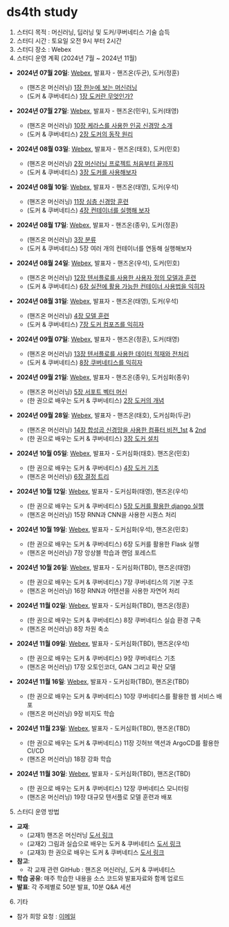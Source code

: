 # ds4th study

1. 스터디 목적 : 머신러닝, 딥러닝 및 도커/쿠버네티스 기술 습득
2. 스터디 시간 : 토요일 오전 9시 부터 2시간
3. 스터디 장소 : Webex
4. 스터디 운영 계획 (2024년 7월 ~ 2024년 11월)

* **2024년 07월 20일**: [Webex](https://lgehq.webex.com/lgehq/j.php?MTID=mf4f4394a61c3fe2550a7f17020a3f457), 발표자 - 핸즈온(두균), 도커(정훈)
   * (핸즈온 머신러닝) [1장 한눈에 보는 머신러닝](https://github.com/restful3/ds4th_study/blob/main/source/핸즈온_머신러닝/ch01_한눈에_보는_머신러닝_.ipynb)
   * (도커 & 쿠버네티스) [1장 도커란 무엇인가?](https://github.com/restful3/ds4th_study/blob/main/source/%EA%B7%B8%EB%A6%BC%EA%B3%BC_%EC%8B%A4%EC%8A%B5%EC%9C%BC%EB%A1%9C_%EB%B0%B0%EC%9A%B0%EB%8A%94_%EB%8F%84%EC%BB%A4_%26_%EC%BF%A0%EB%B2%84%EB%84%A4%ED%8B%B0%EC%8A%A4/CH01_%EB%8F%84%EC%BB%A4%EB%9E%80%EB%AC%B4%EC%97%87%EC%9D%B8%EA%B0%80.pptx)

* **2024년 07월 27일**: [Webex](https://lgehq.webex.com/lgehq/j.php?MTID=m2ffb48639e2725f3cbcb5e21186bbcbc), 발표자 - 핸즈온(민우), 도커(태영)
   * (핸즈온 머신러닝) [10장 케라스를 사용한 인공 신경망 소개](https://github.com/restful3/ds4th_study/blob/main/source/%ED%95%B8%EC%A6%88%EC%98%A8_%EB%A8%B8%EC%8B%A0%EB%9F%AC%EB%8B%9D/ch10_neural_nets_with_keras.ipynb)
   * (도커 & 쿠버네티스) [2장 도커의 동작 원리](https://github.com/restful3/ds4th_study/blob/main/source/%EA%B7%B8%EB%A6%BC%EA%B3%BC_%EC%8B%A4%EC%8A%B5%EC%9C%BC%EB%A1%9C_%EB%B0%B0%EC%9A%B0%EB%8A%94_%EB%8F%84%EC%BB%A4_%26_%EC%BF%A0%EB%B2%84%EB%84%A4%ED%8B%B0%EC%8A%A4/ch02_%EB%8F%84%EC%BB%A4%EC%9D%98_%EB%8F%99%EC%9E%91_%EC%9B%90%EB%A6%AC_song.pptx)

* **2024년 08월 03일**: [Webex](https://lgehq.webex.com/lgehq-en/j.php?MTID=m21ee2475573764b83cf89978dd3d76ec	), 발표자 - 핸즈온(태호), 도커(민호)
   * (핸즈온 머신러닝) [2장 머신러닝 프로젝트 처음부터 끝까지](https://github.com/restful3/ds4th_study/blob/main/source/%ED%95%B8%EC%A6%88%EC%98%A8_%EB%A8%B8%EC%8B%A0%EB%9F%AC%EB%8B%9D/ch2_%EB%A8%B8%EC%8B%A0%EB%9F%AC%EB%8B%9D_%ED%94%84%EB%A1%9C%EC%A0%9D%ED%8A%B8_%EC%B2%98%EC%9D%8C%EB%B6%80%ED%84%B0_%EB%81%9D%EA%B9%8C%EC%A7%80_teo.ipynb)
   * (도커 & 쿠버네티스) [3장 도커를 사용해보자](https://github.com/restful3/ds4th_study/blob/de77e869f485b91af0dbc28dea4f688f14cfc204/source/%EA%B7%B8%EB%A6%BC%EA%B3%BC_%EC%8B%A4%EC%8A%B5%EC%9C%BC%EB%A1%9C_%EB%B0%B0%EC%9A%B0%EB%8A%94_%EB%8F%84%EC%BB%A4_%26_%EC%BF%A0%EB%B2%84%EB%84%A4%ED%8B%B0%EC%8A%A4/ch03_%EB%8F%84%EC%BB%A4%EB%A5%BC%20%EC%82%AC%EC%9A%A9%ED%95%B4%EB%B3%B4%EC%9E%90_minho.pptx)

* **2024년 08월 10일**: [Webex](https://lgehq.webex.com/lgehq-en/j.php?MTID=m51039acab1b92fa019a481a40406a2a3	), 발표자 - 핸즈온(태영), 도커(우석)
   * (핸즈온 머신러닝) [11장 심층 신경망 훈련](https://github.com/restful3/ds4th_study/blob/main/source/%ED%95%B8%EC%A6%88%EC%98%A8_%EB%A8%B8%EC%8B%A0%EB%9F%AC%EB%8B%9D/ch11_%EC%8B%AC%EC%B8%B5_%EC%8B%A0%EA%B2%BD%EB%A7%9D_%ED%9B%88%EB%A0%A8_song.ipynb)
   * (도커 & 쿠버네티스) [4장 컨테이너를 실행해 보자](https://github.com/restful3/ds4th_study/blob/main/source/%EA%B7%B8%EB%A6%BC%EA%B3%BC_%EC%8B%A4%EC%8A%B5%EC%9C%BC%EB%A1%9C_%EB%B0%B0%EC%9A%B0%EB%8A%94_%EB%8F%84%EC%BB%A4_%26_%EC%BF%A0%EB%B2%84%EB%84%A4%ED%8B%B0%EC%8A%A4/ch04_%EC%BB%A8%ED%85%8C%EC%9D%B4%EB%84%88%EB%A5%BC%20%EC%8B%A4%ED%96%89%ED%95%B4%20%EB%B3%B4%EC%9E%90_wooseok.ipynb)

* **2024년 08월 17일**: [Webex](https://lgehq.webex.com/lgehq-en/j.php?MTID=m5fb75cc4bbb2b79101f7ccc6d18d9e4c	), 발표자 - 핸즈온(종우), 도커(정훈)
   * (핸즈온 머신러닝) [3장 분류](https://github.com/restful3/ds4th_study/blob/main/source/%ED%95%B8%EC%A6%88%EC%98%A8_%EB%A8%B8%EC%8B%A0%EB%9F%AC%EB%8B%9D/ch03_%EB%B6%84%EB%A5%98_jongwoo.ipynb)
   * (도커 & 쿠버네티스) 5장 여러 개의 컨테이너를 연동해 실행해보자

* **2024년 08월 24일**: [Webex](https://lgehq.webex.com/lgehq-en/j.php?MTID=mf99db8752ec13c81a763dc780e495a74	), 발표자 - 핸즈온(우석), 도커(민호)
   * (핸즈온 머신러닝) [12장 텐서플로를 사용한 사용자 정의 모델과 훈련](https://github.com/restful3/ds4th_study/blob/main/source/%ED%95%B8%EC%A6%88%EC%98%A8_%EB%A8%B8%EC%8B%A0%EB%9F%AC%EB%8B%9D/ch12_%ED%85%90%EC%84%9C%ED%94%8C%EB%A1%9C%EB%A5%BC%20%EC%82%AC%EC%9A%A9%ED%95%9C%20%EC%82%AC%EC%9A%A9%EC%9E%90%20%EC%A0%95%EC%9D%98%20%EB%AA%A8%EB%8D%B8%EA%B3%BC%20%ED%9B%88%EB%A0%A8_wooseok.ipynb)
   * (도커 & 쿠버네티스) [6장 실전에 활용 가능한 컨테이너 사용법을 익히자](https://github.com/restful3/ds4th_study/blob/83af21818a0bb556ceeee5311f933677abbd48c7/source/%EA%B7%B8%EB%A6%BC%EA%B3%BC_%EC%8B%A4%EC%8A%B5%EC%9C%BC%EB%A1%9C_%EB%B0%B0%EC%9A%B0%EB%8A%94_%EB%8F%84%EC%BB%A4_%26_%EC%BF%A0%EB%B2%84%EB%84%A4%ED%8B%B0%EC%8A%A4/ch06_%EC%8B%A4%EC%A0%84%20%ED%99%9C%EC%9A%A9%20%EA%B0%80%EB%8A%A5%20%EC%BB%A8%ED%85%8C%EC%9D%B4%EB%84%88%20%EC%82%AC%EC%9A%A9%EB%B2%95_minho.ipynb)

* **2024년 08월 31일**: [Webex](https://lgehq.webex.com/lgehq-en/j.php?MTID=maca74f8d0e72c7b04f2b725033753584	), 발표자 - 핸즈온(태영), 도커(우석)
   * (핸즈온 머신러닝) [4장 모델 훈련](https://github.com/restful3/ds4th_study/blob/main/source/%ED%95%B8%EC%A6%88%EC%98%A8_%EB%A8%B8%EC%8B%A0%EB%9F%AC%EB%8B%9D/ch04_%EB%AA%A8%EB%8D%B8_%ED%9B%88%EB%A0%A8_song.ipynb)
   * (도커 & 쿠버네티스) [7장 도커 컴포즈를 익히자](https://github.com/restful3/ds4th_study/blob/main/source/%EA%B7%B8%EB%A6%BC%EA%B3%BC_%EC%8B%A4%EC%8A%B5%EC%9C%BC%EB%A1%9C_%EB%B0%B0%EC%9A%B0%EB%8A%94_%EB%8F%84%EC%BB%A4_%26_%EC%BF%A0%EB%B2%84%EB%84%A4%ED%8B%B0%EC%8A%A4/ch07_%EB%8F%84%EC%BB%A4%EC%BB%B4%ED%8F%AC%EC%A6%88%EB%A5%BC%20%EC%9D%B5%ED%9E%88%EC%9E%90_wooseok%20.ipynb)

* **2024년 09월 07일**: [Webex](https://lgehq.webex.com/lgehq-en/j.php?MTID=m6ec812564abc7626d42c2613269d7965	), 발표자 - 핸즈온(정훈), 도커(태영)
   * (핸즈온 머신러닝) [13장 텐서플로를 사용한 데이터 적재와 전처리](https://github.com/restful3/ds4th_study/blob/main/source/%ED%95%B8%EC%A6%88%EC%98%A8_%EB%A8%B8%EC%8B%A0%EB%9F%AC%EB%8B%9D/ch13_%ED%85%90%EC%84%9C%ED%94%8C%EB%A1%9C%EB%A5%BC_%EC%82%AC%EC%9A%A9%ED%95%9C_%EB%8D%B0%EC%9D%B4%ED%84%B0_%EC%A0%81%EC%9E%AC%EC%99%80_%EC%A0%84%EC%B2%98%EB%A6%AC_%EC%A0%95%ED%9B%88.ipynb)
   * (도커 & 쿠버네티스) [8장 쿠버네티스를 익히자](https://github.com/restful3/ds4th_study/blob/main/source/%EA%B7%B8%EB%A6%BC%EA%B3%BC_%EC%8B%A4%EC%8A%B5%EC%9C%BC%EB%A1%9C_%EB%B0%B0%EC%9A%B0%EB%8A%94_%EB%8F%84%EC%BB%A4_%26_%EC%BF%A0%EB%B2%84%EB%84%A4%ED%8B%B0%EC%8A%A4/ch08_%EC%BF%A0%EB%B2%84%EB%84%A4%ED%8B%B0%EC%8A%A4%EB%A5%BC_%EC%9D%B5%ED%9E%88%EC%9E%90_song.pdf)

* **2024년 09월 21일**: [Webex](https://lgehq.webex.com/lgehq-en/j.php?MTID=m7e152e7d66dff86006a2ed60e3e92a5b	), 발표자 - 핸즈온(종우), 도커심화(종우)
   * (핸즈온 머신러닝) [5장 서포트 벡터 머신](https://github.com/restful3/ds4th_study/blob/main/source/%ED%95%B8%EC%A6%88%EC%98%A8_%EB%A8%B8%EC%8B%A0%EB%9F%AC%EB%8B%9D/ch05_%EC%84%9C%ED%8F%AC%ED%8A%B8_%EB%B2%A1%ED%84%B0_%EB%A8%B8%EC%8B%A0_jongwoo.ipynb)
   * (한 권으로 배우는 도커 & 쿠버네티스) [2장 도커의 개념](https://github.com/restful3/ds4th_study/blob/main/source/%EB%8F%84%EC%BB%A4%EC%8B%AC%ED%99%94_%ED%95%9C%EA%B6%8C%EC%9C%BC%EB%A1%9C_%EB%B0%B0%EC%9A%B0%EB%8A%94_%EB%8F%84%EC%BB%A4_%26_%EC%BF%A0%EB%B2%84%EB%84%A4%ED%8B%B0%EC%8A%A4/ch02_%EB%8F%84%EC%BB%A4%EC%9D%98%20%EA%B0%9C%EB%85%90.pptx)

* **2024년 09월 28일**: [Webex](https://lgehq.webex.com/lgehq/j.php?MTID=m82d6e37b03b9d1de9d2ea06683fbbe66	), 발표자 - 핸즈온(태호), 도커심화(두균)
   * (핸즈온 머신러닝) [14장 합성곱 신경망을 사용한 컴퓨터 비전_1st](https://github.com/restful3/ds4th_study/blob/main/source/%ED%95%B8%EC%A6%88%EC%98%A8_%EB%A8%B8%EC%8B%A0%EB%9F%AC%EB%8B%9D/ch14_%ED%95%A9%EC%84%B1%EA%B3%B1_%EC%8B%A0%EA%B2%BD%EB%A7%9D%EC%9D%84_%EC%82%AC%EC%9A%A9%ED%95%9C_%EC%BB%B4%ED%93%A8%ED%84%B0_%EB%B9%84%EC%A0%84_1_teo.ipynb)
     &
     [2nd](https://github.com/restful3/ds4th_study/blob/main/source/%ED%95%B8%EC%A6%88%EC%98%A8_%EB%A8%B8%EC%8B%A0%EB%9F%AC%EB%8B%9D/ch14_%ED%95%A9%EC%84%B1%EA%B3%B1_%EC%8B%A0%EA%B2%BD%EB%A7%9D%EC%9D%84_%EC%82%AC%EC%9A%A9%ED%95%9C_%EC%BB%B4%ED%93%A8%ED%84%B0_%EB%B9%84%EC%A0%84_2_teo.ipynb)
   * (한 권으로 배우는 도커 & 쿠버네티스) [3장 도커 설치](source/도커심화_한권으로_배우는_도커_&_쿠버네티스/ch03_설치_.ipynb)

* **2024년 10월 05일**: [Webex](https://lgehq.webex.com/lgehq/j.php?MTID=ma63a7a72be8dba2ea85350e7808688c6	), 발표자 - 도커심화(태호). 핸즈온(민호)
   * (한 권으로 배우는 도커 & 쿠버네티스) [4장 도커 기초](https://github.com/restful3/ds4th_study/blob/main/source/%EB%8F%84%EC%BB%A4%EC%8B%AC%ED%99%94_%ED%95%9C%EA%B6%8C%EC%9C%BC%EB%A1%9C_%EB%B0%B0%EC%9A%B0%EB%8A%94_%EB%8F%84%EC%BB%A4_%26_%EC%BF%A0%EB%B2%84%EB%84%A4%ED%8B%B0%EC%8A%A4/ch04_%EB%8F%84%EC%BB%A4_%EA%B8%B0%EC%B4%88.pdf)
   * (핸즈온 머신러닝) [6장 결정 트리](https://github.com/restful3/ds4th_study/blob/dca6a0f109a98e6baca0aa0dbeec2b25b4902c66/source/%ED%95%B8%EC%A6%88%EC%98%A8_%EB%A8%B8%EC%8B%A0%EB%9F%AC%EB%8B%9D/ch06_decision_trees_minho.ipynb)
   
* **2024년 10월 12일**: [Webex](https://lgehq.webex.com/lgehq-en/j.php?MTID=m661aad720d3c20586538f45f3bfd5aa5	), 발표자 - 도커심화(태영), 핸즈온(우석)
   * (한 권으로 배우는 도커 & 쿠버네티스) [5장 도커를 활용한 django 실행](https://github.com/restful3/ds4th_study/blob/main/source/%EB%8F%84%EC%BB%A4%EC%8B%AC%ED%99%94_%ED%95%9C%EA%B6%8C%EC%9C%BC%EB%A1%9C_%EB%B0%B0%EC%9A%B0%EB%8A%94_%EB%8F%84%EC%BB%A4_%26_%EC%BF%A0%EB%B2%84%EB%84%A4%ED%8B%B0%EC%8A%A4/ch05_%EB%8F%84%EC%BB%A4%EB%A5%BC_%ED%99%9C%EC%9A%A9%ED%95%9C_django_song.txt)
   * (핸즈온 머신러닝) 15장 RNN과 CNN을 사용한 시퀀스 처리

* **2024년 10월 19일**: [Webex](https://lgehq.webex.com/lgehq-en/j.php?MTID=m6c3d9d6a1f7db3d24a5741d4105be31f	), 발표자 - 도커심화(우석), 핸즈온(민호)
   * (한 권으로 배우는 도커 & 쿠버네티스) 6장 도커를 활용한 Flask 실행
   * (핸즈온 머신러닝) 7장 앙상블 학습과 랜덤 포레스트

* **2024년 10월 26일**: [Webex](https://lgehq.webex.com/lgehq/j.php?MTID=md5425739162a8a9a44cb1922e31d2da3	), 발표자 - 도커심화(TBD), 핸즈온(태영)
   * (한 권으로 배우는 도커 & 쿠버네티스) 7장 쿠버네티스의 기본 구조
   * (핸즈온 머신러닝) 16장 RNN과 어텐션을 사용한 자연어 처리

* **2024년 11월 02일**: [Webex](https://lgehq.webex.com/lgehq-en/j.php?MTID=mb098113cae78d6aecd519425b7400a98	), 발표자 - 도커심화(TBD), 핸즈온(정훈)
   * (한 권으로 배우는 도커 & 쿠버네티스) 8장 쿠버네티스 실습 환경 구축
   * (핸즈온 머신러닝) 8장 차원 축소

* **2024년 11월 09일**: [Webex](https://lgehq.webex.com/lgehq-en/j.php?MTID=m51cfa97333999ea5dc395b5c6a015508	), 발표자 - 도커심화(TBD), 핸즈온(우석)
   * (한 권으로 배우는 도커 & 쿠버네티스) 9장 쿠버네티스 기초
   * (핸즈온 머신러닝) 17장 오토인코더, GAN 그리고 확산 모델

* **2024년 11월 16일**: [Webex](https://lgehq.webex.com/lgehq-en/j.php?MTID=m5bf981d6a2583a9af0216a2dd3e5cf22	), 발표자 - 도커심화(TBD), 핸즈온(TBD)
   * (한 권으로 배우는 도커 & 쿠버네티스) 10장 쿠버네티스를 활용한 웹 서비스 배포
   * (핸즈온 머신러닝) 9장 비지도 학습

* **2024년 11월 23일**: [Webex](https://lgehq.webex.com/lgehq-en/j.php?MTID=m03b52771de6f8b623d6c89d2d26a44c2	), 발표자 - 도커심화(TBD), 핸즈온(TBD)
   * (한 권으로 배우는 도커 & 쿠버네티스) 11장 깃허브 액션과 ArgoCD를 활용한 CI/CD
   * (핸즈온 머신러닝) 18장 강화 학습

* **2024년 11월 30일**: [Webex](https://lgehq.webex.com/lgehq-en/j.php?MTID=m1a675c45bf4a41b84b770b9d63ed4687	), 발표자 - 도커심화(TBD), 핸즈온(TBD)
   * (한 권으로 배우는 도커 & 쿠버네티스) 12장 쿠버네티스 모니터링
   * (핸즈온 머신러닝) 19장 대규모 텐서플로 모델 훈련과 배포

5. 스터디 운영 방법
* **교재**:
   * (교재1) 핸즈온 머신러닝 [도서 링크](https://ridibooks.com/books/443001223?_s=search&_q=%ED%95%B8%EC%A6%88%EC%98%A8+%EB%A8%B8%EC%8B%A0%EB%9F%AC%EB%8B%9D&_rdt_sid=search&_rdt_idx=0)
   * (교재2) 그림과 실습으로 배우는 도커 & 쿠버네티스 [도서 링크](https://ridibooks.com/books/1160000075?_s=search&_q=%EA%B7%B8%EB%A6%BC%EA%B3%BC+%EC%8B%A4%EC%8A%B5%EC%9C%BC%EB%A1%9C+%EB%B0%B0%EC%9A%B0%EB%8A%94+%EB%8F%84%EC%BB%A4+%26+%EC%BF%A0%EB%B2%84%EB%84%A4%ED%8B%B0%EC%8A%A4+%EB%8F%84%EC%84%9C+%EB%A7%81%ED%81%AC&_rdt_sid=search&_rdt_idx=0)
   * (교재3) 한 권으로 배우는 도커 & 쿠버네티스 [도서 링크](https://ridibooks.com/books/443001326?_s=search&_q=%ED%95%9C+%EA%B6%8C%EC%9C%BC%EB%A1%9C+%EB%B0%B0%EC%9A%B0%EB%8A%94+%EB%8F%84%EC%BB%A4+%26+%EC%BF%A0%EB%B2%84%EB%84%A4%ED%8B%B0%EC%8A%A4&_rdt_sid=search&_rdt_idx=0)
* **참고**:
   * 각 교재 관련 GitHub : 핸즈온 머신러닝, 도커 & 쿠버네티스
* **학습 공유**: 매주 학습한 내용을 소스 코드와 발표자료와 함께 업로드
* **발표**: 각 주제별로 50분 발표, 10분 Q&A 세션

6. 기타
* 참가 희망 요청 : [이메일](restful3@gmail.com)
